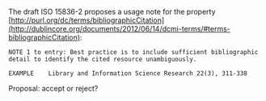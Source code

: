 The draft ISO 15836-2 proposes a usage note for the property [http://purl.org/dc/terms/bibliographicCitation](http://dublincore.org/documents/2012/06/14/dcmi-terms/#terms-bibliographicCitation):

    NOTE 1 to entry: Best practice is to include sufficient bibliographic
    detail to identify the cited resource unambiguously.

    EXAMPLE    Library and Information Science Research 22(3), 311-338

Proposal: accept or reject?
